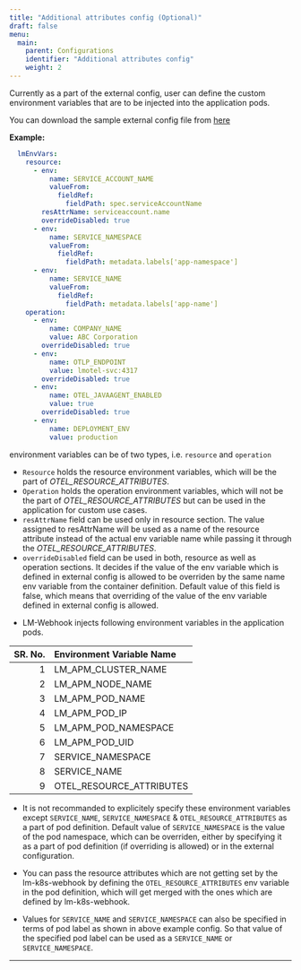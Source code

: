 ```yaml
---
title: "Additional attributes config (Optional)"
draft: false
menu:
  main:
    parent: Configurations
    identifier: "Additional attributes config"
    weight: 2
---
```


Currently as a part of the external config, user can define the custom environment variables that are to be injected into the application pods.

You can download the sample external config file from [here](https://github.com/logicmonitor/lm-k8s-webhook/blob/main/sampleconfig.yaml)

**Example:**
```yaml
  lmEnvVars:
    resource:
      - env: 
          name: SERVICE_ACCOUNT_NAME
          valueFrom:
            fieldRef:
              fieldPath: spec.serviceAccountName
        resAttrName: serviceaccount.name
        overrideDisabled: true
      - env:
          name: SERVICE_NAMESPACE
          valueFrom:
            fieldRef:
              fieldPath: metadata.labels['app-namespace']
      - env:
          name: SERVICE_NAME
          valueFrom:
            fieldRef:
              fieldPath: metadata.labels['app-name']
    operation:
      - env:
          name: COMPANY_NAME
          value: ABC Corporation
        overrideDisabled: true 
      - env:
          name: OTLP_ENDPOINT
          value: lmotel-svc:4317
        overrideDisabled: true 
      - env:
          name: OTEL_JAVAAGENT_ENABLED
          value: true
        overrideDisabled: true
      - env:
          name: DEPLOYMENT_ENV
          value: production
```

environment variables can be of two types, i.e. `resource` and `operation`
- `Resource` holds the resource environment variables, which will be the part of _OTEL_RESOURCE_ATTRIBUTES_.
- `Operation` holds the operation environment variables, which will not be the part of _OTEL_RESOURCE_ATTRIBUTES_ but can be used in the application for custom use cases.
- `resAttrName` field can be used only in resource section. The value assigned to resAttrName will be used as a name of the resource attribute instead of the actual env variable name while passing it through the _OTEL_RESOURCE_ATTRIBUTES_.
- `overrideDisabled` field can be used in both, resource as well as operation sections. It decides if the value of the env variable which is defined in external config is allowed to be overriden by the same name env variable from the container definition. Default value of this field is false, which means that overriding of the value of the env variable defined in external config is allowed.

* LM-Webhook injects following environment variables in the application pods. 

| SR. No. | Environment Variable Name | 
| ---: | :--- | 
| 1 | LM_APM_CLUSTER_NAME | 
| 2 | LM_APM_NODE_NAME |
| 3 | LM_APM_POD_NAME |
| 4 | LM_APM_POD_IP | 
| 5 | LM_APM_POD_NAMESPACE | 
| 6 | LM_APM_POD_UID | 
| 7 | SERVICE_NAMESPACE | 
| 8 | SERVICE_NAME |
| 9 | OTEL_RESOURCE_ATTRIBUTES | 

* It is not recommanded to explicitely specify these environment variables except `SERVICE_NAME`, `SERVICE_NAMESPACE` & `OTEL_RESOURCE_ATTRIBUTES` as a part of pod definition. 
Default value of `SERVICE_NAMESPACE` is the value of the pod namespace, which can be overriden, either by specifying it as a part of pod definition (if overriding is allowed) or in the external configuration. 

* You can pass the resource attributes which are not getting set by the lm-k8s-webhook by defining the `OTEL_RESOURCE_ATTRIBUTES` env variable in the pod definition, which will get merged with the ones which are defined by lm-k8s-webhook.

* Values for `SERVICE_NAME` and `SERVICE_NAMESPACE` can also be specified in terms of pod label as shown in above example config. So that value of the specified pod label can be used as a `SERVICE_NAME` or `SERVICE_NAMESPACE`.
---